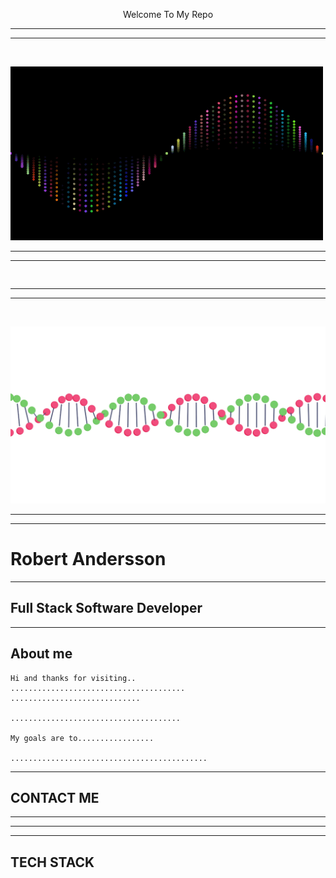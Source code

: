 <p style="text-align: center;"> Welcome To My Repo </p>

-----------------------------------------

<hr>
<br>

![](wave01.gif)


-------------------

<hr>

```


```
------------------

<hr>
<br>


![](OpulentEllipticalKiskadee-size_restricted.gif)

------------------
<hr>

# Robert Andersson
--------------------
## Full Stack Software Developer
--------------------

## About me

````
Hi and thanks for visiting..
.......................................
.............................

......................................

My goals are to.................

............................................

````
------------------------------

## CONTACT ME
------------------------------



------------------------------
<hr>

TECH STACK
--------------------------------
